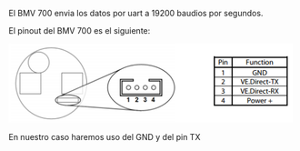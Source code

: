 El BMV 700 envia los datos por uart a 19200 baudios por segundos. 

El pinout del BMV 700 es el siguiente:

<img src="https://github.com/antonioescamezalvarez/Ejemplos-STM32/blob/main/BMV%20700%20Victron%20Energy/BMV700%20Pinout.png" width="500" />

En nuestro caso haremos uso del GND y del pin TX
